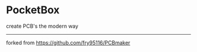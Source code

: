 ﻿# PocketBox

create PCB's the modern way

--- 

forked from https://github.com/fry95116/PCBmaker



